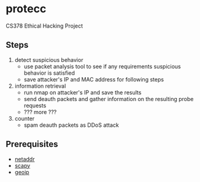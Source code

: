 # protecc
CS378 Ethical Hacking Project

## Steps
1. detect suspicious behavior
	- use packet analysis tool to see if any requirements suspicious behavior is satisfied
	- save attacker's IP and MAC address for following steps
2. information retrieval
	- run nmap on attacker's IP and save the results
	- send deauth packets and gather information on the resulting probe requests
	- ??? more ???
3. counter
	- spam deauth packets as DDoS attack

## Prerequisites
- [netaddr](https://github.com/drkjam/netaddr)
- [scapy](https://github.com/secdev/scapy)
- [geoip](https://packages.debian.org/wheezy/geoip-bin)
